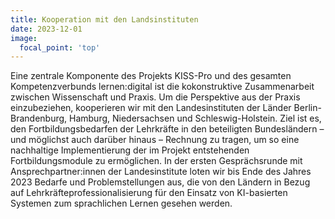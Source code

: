 ```yaml
---
title: Kooperation mit den Landsinstituten
date: 2023-12-01
image:
  focal_point: 'top'
---
```


Eine zentrale Komponente des Projekts KISS-Pro und des gesamten Kompetenzverbunds lernen:digital ist die kokonstruktive Zusammenarbeit zwischen Wissenschaft und Praxis. Um die Perspektive aus der Praxis einzubeziehen, kooperieren wir mit den Landesinstituten der Länder Berlin-Brandenburg, Hamburg, Niedersachsen und Schleswig-Holstein. Ziel ist es, den Fortbildungsbedarfen der Lehrkräfte in den beteiligten Bundesländern – und möglichst auch darüber hinaus – Rechnung zu tragen, um so eine nachhaltige Implementierung der im Projekt entstehenden Fortbildungsmodule zu ermöglichen. In der ersten Gesprächsrunde mit Ansprechpartner:innen der Landesinstitute loten wir bis Ende des Jahres 2023 Bedarfe und Problemstellungen aus, die von den Ländern in Bezug auf Lehrkräfteprofessionalisierung für den Einsatz von KI-basierten Systemen zum sprachlichen Lernen gesehen werden.